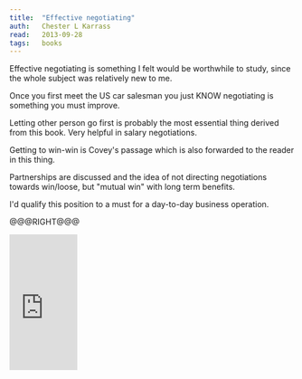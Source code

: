 ```yaml
---
title:	"Effective negotiating"
auth:	Chester L Karrass
read:	2013-09-28
tags:	books
---
```





Effective negotiating is something I felt would be worthwhile to study,
since the whole subject was relatively new to me.

Once you first meet the US car salesman you just KNOW negotiating is
something you must improve.

Letting other person go first is probably the most essential thing derived
from this book. Very helpful in salary negotiations.

Getting to win-win is Covey's passage which is also forwarded to the reader
in this thing.

Partnerships are discussed and the idea of not directing negotiations
towards win/loose, but "mutual win" with long term benefits.

I'd qualify this position to a must for a day-to-day business operation.

@@@RIGHT@@@
<iframe src="http://rcm-na.amazon-adsystem.com/e/cm?lt1=_blank&bc1=FFFFFF&IS2=1&bg1=FFFFFF&fc1=000000&lc1=FF0000&t=wojcadamkoszh-20&o=1&p=8&l=as4&m=amazon&f=ifr&ref=ss_til&asins=B000J3JPVI" style="width:120px;height:240px;" scrolling="no" marginwidth="0" marginheight="0" frameborder="0"></iframe>
